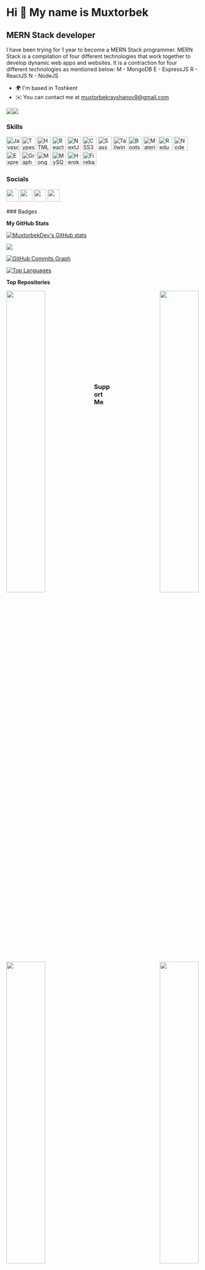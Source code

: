 Hi 👋 My name is Muxtorbek
==========================

MERN Stack developer
--------------------

I have been trying for 1 year to become a MERN Stack programmer. MERN Stack is a compilation of four different technologies that work together to develop dynamic web apps and websites. It is a contraction for four different technologies as mentioned below: M - MongoDB E - ExpressJS R - ReactJS N - NodeJS

* 🌍  I'm based in Toshkent
* ✉️  You can contact me at [muxtorbekravshanov9@gmail.com](mailto:muxtorbekravshanov9@gmail.com)

<a href="https://www.twitter.com/MuxtorbekDev" target="_blank" rel="noreferrer"><img
src="https://img.shields.io/twitter/follow/MuxtorbekDev?logo=twitter&style=for-the-badge&color=6366f1&labelColor=171717"
/></a><a href="https://www.github.com/MuxtorbekDev" target="_blank" rel="noreferrer"><img
src="https://img.shields.io/github/followers/MuxtorbekDev?logo=github&style=for-the-badge&color=6366f1&labelColor=171717" /></a>
### Skills

<p align="left">
<a href="https://developer.mozilla.org/en-US/docs/Web/JavaScript" target="_blank" rel="noreferrer"><img src="https://raw.githubusercontent.com/danielcranney/readme-generator/main/public/icons/skills/javascript-colored.svg" width="36" height="36" alt="Javascript" /></a>
<a href="https://www.typescriptlang.org/" target="_blank" rel="noreferrer"><img src="https://raw.githubusercontent.com/danielcranney/readme-generator/main/public/icons/skills/typescript-colored.svg" width="36" height="36" alt="Typescript" /></a>
<a href="https://developer.mozilla.org/en-US/docs/Glossary/HTML5" target="_blank" rel="noreferrer"><img src="https://raw.githubusercontent.com/danielcranney/readme-generator/main/public/icons/skills/html5-colored.svg" width="36" height="36" alt="HTML5" /></a>
<a href="https://reactjs.org/" target="_blank" rel="noreferrer"><img src="https://raw.githubusercontent.com/danielcranney/readme-generator/main/public/icons/skills/react-colored.svg" width="36" height="36" alt="React" /></a>
<a href="https://nextjs.org/docs" target="_blank" rel="noreferrer"><img src="https://raw.githubusercontent.com/danielcranney/readme-generator/main/public/icons/skills/nextjs-colored.svg" width="36" height="36" alt="NextJs" /></a>
<a href="https://www.w3.org/TR/CSS/#css" target="_blank" rel="noreferrer"><img src="https://raw.githubusercontent.com/danielcranney/readme-generator/main/public/icons/skills/css3-colored.svg" width="36" height="36" alt="CSS3" /></a>
<a href="https://sass-lang.com/" target="_blank" rel="noreferrer"><img src="https://raw.githubusercontent.com/danielcranney/readme-generator/main/public/icons/skills/sass-colored.svg" width="36" height="36" alt="Sass" /></a>
<a href="https://tailwindcss.com/" target="_blank" rel="noreferrer"><img src="https://raw.githubusercontent.com/danielcranney/readme-generator/main/public/icons/skills/tailwindcss-colored.svg" width="36" height="36" alt="TailwindCSS" /></a>
<a href="https://getbootstrap.com/" target="_blank" rel="noreferrer"><img src="https://raw.githubusercontent.com/danielcranney/readme-generator/main/public/icons/skills/bootstrap-colored.svg" width="36" height="36" alt="Bootstrap" /></a>
<a href="https://mui.com/" target="_blank" rel="noreferrer"><img src="https://raw.githubusercontent.com/danielcranney/readme-generator/main/public/icons/skills/materialui-colored.svg" width="36" height="36" alt="Material UI" /></a>
<a href="https://redux.js.org/" target="_blank" rel="noreferrer"><img src="https://raw.githubusercontent.com/danielcranney/readme-generator/main/public/icons/skills/redux-colored.svg" width="36" height="36" alt="Redux" /></a>
<a href="https://nodejs.org/en/" target="_blank" rel="noreferrer"><img src="https://raw.githubusercontent.com/danielcranney/readme-generator/main/public/icons/skills/nodejs-colored.svg" width="36" height="36" alt="NodeJS" /></a>
<a href="https://expressjs.com/" target="_blank" rel="noreferrer"><img src="https://raw.githubusercontent.com/danielcranney/readme-generator/main/public/icons/skills/express-colored.svg" width="36" height="36" alt="Express" /></a>
<a href="https://graphql.org/" target="_blank" rel="noreferrer"><img src="https://raw.githubusercontent.com/danielcranney/readme-generator/main/public/icons/skills/graphql-colored.svg" width="36" height="36" alt="GraphQL" /></a>
<a href="https://www.mongodb.com/" target="_blank" rel="noreferrer"><img src="https://raw.githubusercontent.com/danielcranney/readme-generator/main/public/icons/skills/mongodb-colored.svg" width="36" height="36" alt="MongoDB" /></a>
<a href="https://www.mysql.com/" target="_blank" rel="noreferrer"><img src="https://raw.githubusercontent.com/danielcranney/readme-generator/main/public/icons/skills/mysql-colored.svg" width="36" height="36" alt="MySQL" /></a>
<a href="https://www.heroku.com/" target="_blank" rel="noreferrer"><img src="https://raw.githubusercontent.com/danielcranney/readme-generator/main/public/icons/skills/heroku-colored.svg" width="36" height="36" alt="Heroku" /></a>
<a href="https://firebase.google.com/" target="_blank" rel="noreferrer"><img src="https://raw.githubusercontent.com/danielcranney/readme-generator/main/public/icons/skills/firebase-colored.svg" width="36" height="36" alt="Firebase" /></a>
</p>

### Socials

<p align="left"> <a href="https://www.github.com/MuxtorbekDev" target="_blank" rel="noreferrer"><img src="https://raw.githubusercontent.com/danielcranney/readme-generator/main/public/icons/socials/github.svg" width="32" height="32" /></a> <a href="http://www.instagram.com/muxtorbekravshanov" target="_blank" rel="noreferrer"><img src="https://raw.githubusercontent.com/danielcranney/readme-generator/main/public/icons/socials/instagram.svg" width="32" height="32" /></a> <a href="https://www.linkedin.com/in/MuxtorbekDev" target="_blank" rel="noreferrer"><img src="https://raw.githubusercontent.com/danielcranney/readme-generator/main/public/icons/socials/linkedin.svg" width="32" height="32" /></a> <a href="https://www.twitter.com/MuxtorbekDev" target="_blank" rel="noreferrer"><img src="https://raw.githubusercontent.com/danielcranney/readme-generator/main/public/icons/socials/twitter.svg" width="32" height="32" /></a></p>
### Badges

<b>My GitHub Stats</b>

<a href="http://www.github.com/MuxtorbekDev"><img src="https://github-readme-stats.vercel.app/api?username=MuxtorbekDev&show_icons=true&hide=&count_private=true&title_color=3382ed&text_color=facc15&icon_color=6366f1&bg_color=171717&hide_border=true&show_icons=true" alt="MuxtorbekDev's GitHub stats" /></a>

<a href="http://www.github.com/MuxtorbekDev"><img src="https://github-readme-streak-stats.herokuapp.com/?user=MuxtorbekDev&stroke=facc15&background=171717&ring=3382ed&fire=3382ed&currStreakNum=facc15&currStreakLabel=3382ed&sideNums=facc15&sideLabels=facc15&dates=facc15&hide_border=true" /></a>

<a href="http://www.github.com/MuxtorbekDev"><img src="https://activity-graph.herokuapp.com/graph?username=MuxtorbekDev&bg_color=171717&color=facc15&line=6366f1&point=facc15&area_color=171717&area=true&hide_border=true&custom_title=GitHub%20Commits%20Graph" alt="GitHub Commits Graph" /></a>

<a href="https://github.com/MuxtorbekDev" align="left"><img src="https://github-readme-stats.vercel.app/api/top-langs/?username=MuxtorbekDev&langs_count=10&title_color=3382ed&text_color=facc15&icon_color=6366f1&bg_color=171717&hide_border=true&locale=en&custom_title=Top%20%Languages" alt="Top Languages" /></a>

<b>Top Repositories</b>

<div width="100%" align="center"><a href="https://github.com/MuxtorbekDev/socialNetwork-NodeJs-MySQL" align="left"><img align="left" width="45%" src="https://github-readme-stats.vercel.app/api/pin/?username=MuxtorbekDev&repo=socialNetwork-NodeJs-MySQL&title_color=3382ed&text_color=facc15&icon_color=6366f1&bg_color=171717&hide_border=true&locale=en" /></a><a href="https://github.com/MuxtorbekDev/Weather-NextJs" align="right"><img align="right" width="45%" src="https://github-readme-stats.vercel.app/api/pin/?username=MuxtorbekDev&repo=Weather-NextJs&title_color=3382ed&text_color=facc15&icon_color=6366f1&bg_color=171717&hide_border=true&locale=en" /></a></div><br /><br /><br /><br /><br /><br /><br />

<br /><br /><br /><br /><br />

<div width="100%" align="center"><a href="https://github.com/MuxtorbekDev/NewsApp-React-Redux" align="left"><img align="left" width="45%" src="https://github-readme-stats.vercel.app/api/pin/?username=MuxtorbekDev&repo=NewsApp-React-Redux&title_color=3382ed&text_color=facc15&icon_color=6366f1&bg_color=171717&hide_border=true&locale=en" /></a><a href="https://github.com/MuxtorbekDev/spoonacularApi" align="right"><img align="right" width="45%" src="https://github-readme-stats.vercel.app/api/pin/?username=MuxtorbekDev&repo=spoonacularApi&title_color=3382ed&text_color=facc15&icon_color=6366f1&bg_color=171717&hide_border=true&locale=en" /></a></div>

### Support Me

<a href="https://www.buymeacoffee.com/muxtorbekrdev "><img src="https://cdn.buymeacoffee.com/buttons/v2/default-yellow.png" width="200" /></a>
